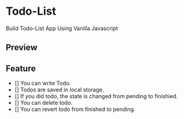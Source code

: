 # Todo-List

Build Todo-List App Using Vanilla Javascript

## Preview

## Feature

- [] You can write Todo.
- [] Todos are saved in local storage.
- [] If you did todo, the state is changed from pending to finishied.
- [] You can delete todo.
- [] You can revert todo from finished to pending.
